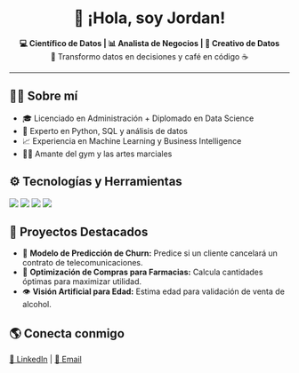 <h1 align="center">👋 ¡Hola, soy Jordan!</h1>

<p align="center">
  <strong>💻 Científico de Datos | 📊 Analista de Negocios | 🎨 Creativo de Datos</strong><br>
  🚀 Transformo datos en decisiones y café en código ☕
</p>

<hr>

<h2>👨‍💻 Sobre mí</h2>
<ul>
  <li>🎓 Licenciado en Administración + Diplomado en Data Science</li>
  <li>🐍 Experto en Python, SQL y análisis de datos</li>
  <li>📈 Experiencia en Machine Learning y Business Intelligence</li>
  <li>🏋️‍♂️ Amante del gym y las artes marciales</li>
</ul>

<h2>⚙️ Tecnologías y Herramientas</h2>
<p>
  <img src="https://img.shields.io/badge/Python-3776AB?style=for-the-badge&logo=python&logoColor=white"/>
  <img src="https://img.shields.io/badge/SQL-005C84?style=for-the-badge&logo=database&logoColor=white"/>
  <img src="https://img.shields.io/badge/Tableau-FCBA03?style=for-the-badge&logo=tableau&logoColor=white"/>
  <img src="https://img.shields.io/badge/Excel-217346?style=for-the-badge&logo=microsoft-excel&logoColor=white"/>
</p>

<h2>📌 Proyectos Destacados</h2>
<ul>
  <li>🤖 <strong>Modelo de Predicción de Churn:</strong> Predice si un cliente cancelará un contrato de telecomunicaciones.</li>
  <li>🛒 <strong>Optimización de Compras para Farmacias:</strong> Calcula cantidades óptimas para maximizar utilidad.</li>
  <li>👁️ <strong>Visión Artificial para Edad:</strong> Estima edad para validación de venta de alcohol.</li>
</ul>

<h2>🌎 Conecta conmigo</h2>
<p>
  <a href="https://www.linkedin.com/in/jordan" target="_blank">💼 LinkedIn</a> |
  <a href="mailto:jlinaresvazquez@hotmail.com">📧 Email</a>
</p>
